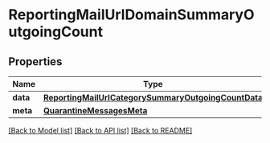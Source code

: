 # ReportingMailUrlDomainSummaryOutgoingCount

## Properties
Name | Type | Description | Notes
------------ | ------------- | ------------- | -------------
**data** | [**ReportingMailUrlCategorySummaryOutgoingCountData**](ReportingMailUrlCategorySummaryOutgoingCountData.md) |  | [optional] 
**meta** | [**QuarantineMessagesMeta**](QuarantineMessagesMeta.md) |  | [optional] 

[[Back to Model list]](../README.md#documentation-for-models) [[Back to API list]](../README.md#documentation-for-api-endpoints) [[Back to README]](../README.md)

